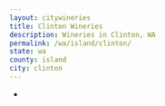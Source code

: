 ```yaml
---
layout: citywineries
title: Clinton Wineries
description: Wineries in Clinton, WA
permalink: /wa/island/clinton/
state: wa
county: island
city: clinton
---
```

-
